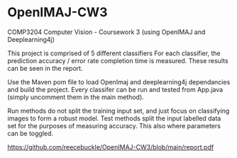# OpenIMAJ-CW3
COMP3204 Computer Vision - Coursework 3 (using OpenIMAJ and Deeplearning4j)

This project is comprised of 5 different classifiers
For each classifier, the prediction accuracy / error rate completion time is measured.
These results can be seen in the report.

Use the Maven pom file to load OpenImaj and deeplearning4j dependancies and build the project.
Every classifer can be run and tested from App.java (simply uncomment them in the main method).

Run methods do not split the training input set, and just focus on classifying images to form a robust model.
Test methods split the input labelled data set for the purposes of measuring accuracy.
This also where parameters can be toggled.

https://github.com/reecebuckle/OpenIMAJ-CW3/blob/main/report.pdf
